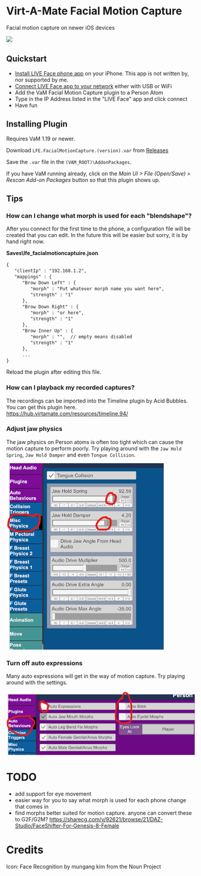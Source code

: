 # Virt-A-Mate Facial Motion Capture

Facial motion capture on newer iOS devices

![](images/demo.gif?raw=true)

## Quickstart

- [Install LIVE Face phone app](https://itunes.apple.com/us/app/live-face/id1357551209) on your iPhone. This app is not written by, nor supported by me.
- [Connect LIVE Face app to your network](https://manual.reallusion.com/Motion_LIVE_Plugin/ENU/Content/iClone_7/Pro_7.0/29_Plug_in/Motion_Live/Connecting_to_LIVE_Face.htm) either with USB or WiFi
- Add the VaM Facial Motion Capture plugin to a Person Atom
- Type in the IP Address listed in the "LIVE Face" app and click connect
- Have fun

## Installing Plugin

Requires VaM 1.19 or newer.

Download `LFE.FacialMotionCapture.(version).var` from [Releases](https://github.com/lfe999/FacialMotionCapture/releases)

Save the `.var` file in the `(VAM_ROOT)\AddonPackages`.

If you have VaM running already, click on the *Main UI > File (Open/Save) > Rescan Add-on Packages* button so that this plugin shows up.

## Tips

### How can I change what morph is used for each "blendshape"?

After you connect for the first time to the phone, a configuration file will be created that you can edit.  In the future this will be easier but sorry, it is by hand right now.

**Saves\lfe_facialmotioncaptuire.json**
```
{
   "clientIp" : "192.168.1.2", 
   "mappings" : { 
      "Brow Down Left" : { 
         "morph" : "Put whatever morph name you want here", 
         "strength" : "1"
      }, 
      "Brow Down Right" : { 
         "morph" : "or here", 
         "strength" : "1"
      }, 
      "Brow Inner Up" : { 
         "morph" : "",  // empty means disabled
         "strength" : "1"
      }, 
      ...
}
```

Reload the plugin after editing this file.

### How can I playback my recorded captures?

The recordings can be imported into the Timeline plugin by Acid Bubbles.  You can get this plugin here. https://hub.virtamate.com/resources/timeline.94/

### Adjust jaw physics

The jaw physics on Person atoms is often too tight which can cause the motion capture to perform poorly.  Try playing around with the `Jaw Hold Spring`, `Jaw Hold Damper` and even `Tongue Collision`.

![](images/jaw_physics.png?raw=true)

### Turn off auto expressions

Many auto expressions will get in the way of motion capture.  Try playing around with the settings.

![](images/auto_behaviors.png?raw=true)

# TODO

- add support for eye movement
- easier way for you to say what morph is used for each phone change that comes in
- find morphs better suited for motion capture. anyone can convert these to G2F/G2M? https://sharecg.com/v/92621/browse/21/DAZ-Studio/FaceShifter-For-Genesis-8-Female

# Credits

Icon: Face Recognition by mungang kim from the Noun Project

